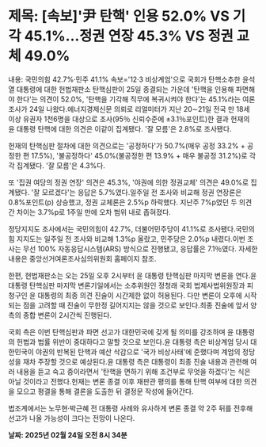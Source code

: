 # **제목: [속보]'尹 탄핵' 인용 52.0% VS 기각 45.1%…정권 연장 45.3% VS 정권 교체 49.0%**

  내용: 국민의힘 42.7%·민주 41.1% 속보='12·3 비상계엄'으로 국회가 탄핵소추한 윤석열 대통령에 대한 헌법재판소 탄핵심판이 25일 종결되는 가운데 '탄핵을 인용해 파면해야 한다'는 의견이 52.0%, '탄핵을 기각해 직무에 복귀시켜야 한다'는 45.1%라는 여론조사가 24일 나왔다.에너지경제신문 의뢰로 리얼미터가 지난 20∼21일 전국 만 18세 이상 유권자 1천6명을 대상으로 조사(95％ 신뢰수준에 ±3.1％포인트)한 결과 헌재의 윤 대통령 탄핵에 대한 의견은 이같이 집계됐다. '잘 모름'은 2.8%로 조사됐다.

헌재의 탄핵심판 절차에 대한 의견으로는 '공정하다'가 50.7%(매우 공정 33.2% + 공정한 편 17.5%), '불공정하다' 45.0%(불공정한 편 13.9% + 매우 불공정 31.2%)로 각각 집계됐다. '잘 모름'은 4.3%다.

또 '집권 여당의 정권 연장' 의견은 45.3%, '야권에 의한 정권교체' 의견은 49.0%로 집계됐다. '잘 모르겠다'는 응답은 5.7%였다.일주일 전 조사와 비교해 정권 연장론은 0.8%포인트(p) 상승했고, 정권 교체론은 2.5%p 하락했다. 지난주 7%p였던 두 의견 간 차이는 3.7%p로 1주일 만에 오차 범위 내로 좁혀졌다.

정당지지도 조사에서는 국민의힘이 42.7%, 더불어민주당이 41.1%로 조사됐다.국민의힘 지지도는 일주일 전 조사와 비교해 1.3%p 올랐고, 민주당은 2.0%p 내렸다.이번 조사는 무선 100% 자동응답시스템(ARS) 방식으로 진행됐고, 응답률은 7.1％였다. 자세한 내용은 중앙선거여론조사심의위원회 홈페이지 참조.

한편, 헌법재판소는 오는 25일 오후 2시부터 윤 대통령 탄핵심판 마지막 변론을 연다.윤 대통령 탄핵심판 마지막 변론기일에서는 소추위원인 정청래 국회 법제사법위원장과 피청구인 윤 대통령의 최종 의견 진술이 시간제한 없이 허용된다. 다만 변론이 오후에 시작되는 점을 고려할 때 진술이 무한정 길어지지는 않을 것으로 보인다.최종 진술에 앞서 양측의 종합 변론이 2시간씩 진행된다.

국회 측은 이번 탄핵심판과 파면 선고가 대한민국에 갖게 될 의미를 강조하며 윤 대통령의 헌법과 법률 위반이 중대하다고 말할 것으로 보인다.윤 대통령 측은 비상계엄 당시 대한민국이 야권의 반복된 탄핵과 예산 삭감으로 '국가 비상사태'에 준했다며 계엄의 정당성을 재차 주장할 것으로 예상된다.윤 대통령 측은 대통령이 최종 진술 내용과 관련해 여러 내용을 듣고 숙고 중이라면서 '탄핵을 면하기 위해 조건부로 무엇을 하겠다'는 식은 아닐 것이라고 전했다.헌재는 변론 종결 이후 재판관 평의를 통해 탄핵 여부에 대한 의견을 모으고 평결을 통해 결론을 도출한 뒤 결정문 작성에 들어간다.

법조계에서는 노무현·박근혜 전 대통령 사례와 유사하게 변론 종결 약 2주 뒤를 전후해 선고가 나올 가능성이 크다는 전망이 나온다.

  **날짜: 2025년 02월 24일 오전 8시 34분**